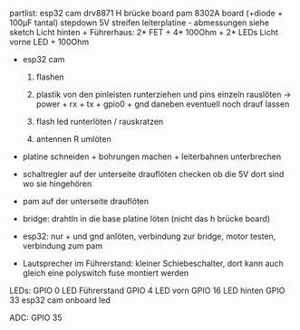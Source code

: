 partlist:
esp32 cam
drv8871 H brücke board
pam 8302A board (+diode + 100µF tantal)
stepdown 5V
streifen leiterplatine - abmessungen siehe sketch
Licht hinten + Führerhaus: 2* FET + 4* 100Ohm + 2* LEDs
Licht vorne LED + 100Ohm


* esp32 cam
   1. flashen
   2. plastik von den pinleisten runterziehen und pins einzeln rauslöten -> power + rx + tx + gpio0 + gnd daneben eventuell noch drauf lassen

   3. flash led runterlöten / rauskratzen
   4. antennen R umlöten

* platine schneiden + bohrungen machen + leiterbahnen unterbrechen

* schaltregler auf der unterseite drauflöten
   checken ob die 5V dort sind wo sie hingehören

* pam auf der unterseite drauflöten

* bridge: drahtln in die base platine löten (nicht das h brücke board)

* esp32: nur + und gnd anlöten, verbindung zur bridge, motor testen, verbindung zum pam

* Lautsprecher im Führerstand: kleiner Schiebeschalter, dort kann auch gleich eine polyswitch fuse montiert werden

LEDs:
GPIO 0  LED Führerstand
GPIO 4  LED vorn
GPIO 16 LED hinten
GPIO 33 esp32 cam onboard led

ADC:
GPIO 35

